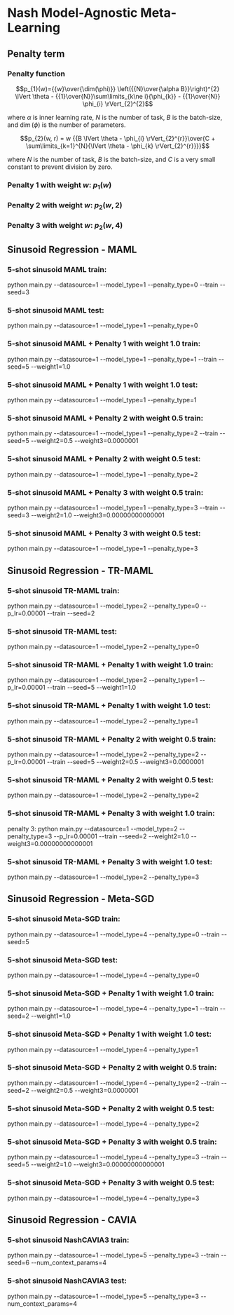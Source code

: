 # Nash Model-Agnostic Meta-Learning
## Penalty term
### Penalty function
$$p_{1}(w)={{w}\over{\dim(\phi)}} \left({{N}\over{\alpha B}}\right)^{2} \lVert \theta - {{1}\over{N}}\sum\limits_{k\ne i}{\phi_{k}} - {{1}\over{N}} \phi_{i} \rVert_{2}^{2}$$

where $\alpha$ is inner learning rate, $N$ is the number of task, $B$ is the batch-size, and $\dim(\phi)$ is the number of parameters.

$$p_{2}(w, r) = w {{B \lVert \theta - \phi_{i} \rVert_{2}^{r}}\over{C + \sum\limits_{k=1}^{N}{\lVert \theta - \phi_{k} \rVert_{2}^{r}}}}$$

where $N$ is the number of task, $B$ is the batch-size, and $C$ is a very small constant to prevent division by zero.

### Penalty 1 with weight $w$: $p_{1}(w)$
### Penalty 2 with weight $w$: $p_{2}(w, 2)$
### Penalty 3 with weight $w$: $p_{2}(w, 4)$


## Sinusoid Regression - MAML
### 5-shot sinusoid MAML train:
python main.py --datasource=1 --model_type=1 --penalty_type=0 --train --seed=3
### 5-shot sinusoid MAML test:
python main.py --datasource=1 --model_type=1 --penalty_type=0

### 5-shot sinusoid MAML + Penalty 1 with weight $1.0$ train:
python main.py --datasource=1 --model_type=1 --penalty_type=1 --train --seed=5 --weight1=1.0
### 5-shot sinusoid MAML + Penalty 1 with weight $1.0$ test:
python main.py --datasource=1 --model_type=1 --penalty_type=1

### 5-shot sinusoid MAML + Penalty 2 with weight $0.5$ train:
python main.py --datasource=1 --model_type=1 --penalty_type=2 --train --seed=5 --weight2=0.5 --weight3=0.0000001
### 5-shot sinusoid MAML + Penalty 2 with weight $0.5$ test:
python main.py --datasource=1 --model_type=1 --penalty_type=2

### 5-shot sinusoid MAML + Penalty 3 with weight $0.5$ train:
python main.py --datasource=1 --model_type=1 --penalty_type=3 --train --seed=3 --weight2=1.0 --weight3=0.00000000000001
### 5-shot sinusoid MAML + Penalty 3 with weight $0.5$ test:
python main.py --datasource=1 --model_type=1 --penalty_type=3


## Sinusoid Regression - TR-MAML
### 5-shot sinusoid TR-MAML train:
python main.py --datasource=1 --model_type=2 --penalty_type=0 --p_lr=0.00001 --train --seed=2
### 5-shot sinusoid TR-MAML test:
python main.py --datasource=1 --model_type=2 --penalty_type=0

### 5-shot sinusoid TR-MAML + Penalty 1 with weight $1.0$ train:
python main.py --datasource=1 --model_type=2 --penalty_type=1 --p_lr=0.00001 --train --seed=5 --weight1=1.0
### 5-shot sinusoid TR-MAML + Penalty 1 with weight $1.0$ test:
python main.py --datasource=1 --model_type=2 --penalty_type=1

### 5-shot sinusoid TR-MAML + Penalty 2 with weight $0.5$ train:
python main.py --datasource=1 --model_type=2 --penalty_type=2 --p_lr=0.00001 --train --seed=5 --weight2=0.5 --weight3=0.0000001
### 5-shot sinusoid TR-MAML + Penalty 2 with weight $0.5$ test:
python main.py --datasource=1 --model_type=2 --penalty_type=2

### 5-shot sinusoid TR-MAML + Penalty 3 with weight $1.0$ train:
penalty 3: python main.py --datasource=1 --model_type=2 --penalty_type=3 --p_lr=0.00001 --train --seed=2 --weight2=1.0 --weight3=0.00000000000001
### 5-shot sinusoid TR-MAML + Penalty 3 with weight $1.0$ test:
python main.py --datasource=1 --model_type=2 --penalty_type=3


## Sinusoid Regression - Meta-SGD
### 5-shot sinusoid Meta-SGD train:
python main.py --datasource=1 --model_type=4 --penalty_type=0 --train --seed=5
### 5-shot sinusoid Meta-SGD test:
python main.py --datasource=1 --model_type=4 --penalty_type=0

### 5-shot sinusoid Meta-SGD + Penalty 1 with weight $1.0$ train:
python main.py --datasource=1 --model_type=4 --penalty_type=1 --train --seed=2 --weight1=1.0
### 5-shot sinusoid Meta-SGD + Penalty 1 with weight $1.0$ test:
python main.py --datasource=1 --model_type=4 --penalty_type=1

### 5-shot sinusoid Meta-SGD + Penalty 2 with weight $0.5$ train:
python main.py --datasource=1 --model_type=4 --penalty_type=2 --train --seed=2 --weight2=0.5 --weight3=0.0000001
### 5-shot sinusoid Meta-SGD + Penalty 2 with weight $0.5$ test:
python main.py --datasource=1 --model_type=4 --penalty_type=2

### 5-shot sinusoid Meta-SGD + Penalty 3 with weight $0.5$ train:
python main.py --datasource=1 --model_type=4 --penalty_type=3 --train --seed=5 --weight2=1.0 --weight3=0.00000000000001
### 5-shot sinusoid Meta-SGD + Penalty 3 with weight $0.5$ test:
python main.py --datasource=1 --model_type=4 --penalty_type=3


## Sinusoid Regression - CAVIA
### 5-shot sinusoid NashCAVIA3 train:
python main.py --datasource=1 --model_type=5 --penalty_type=3 --train --seed=6 --num_context_params=4

### 5-shot sinusoid NashCAVIA3 test:
python main.py --datasource=1 --model_type=5 --penalty_type=3 --num_context_params=4


